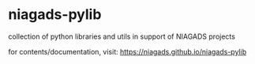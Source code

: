 # niagads-pylib
collection of python libraries and utils in support of NIAGADS projects

for contents/documentation, visit: https://niagads.github.io/niagads-pylib
